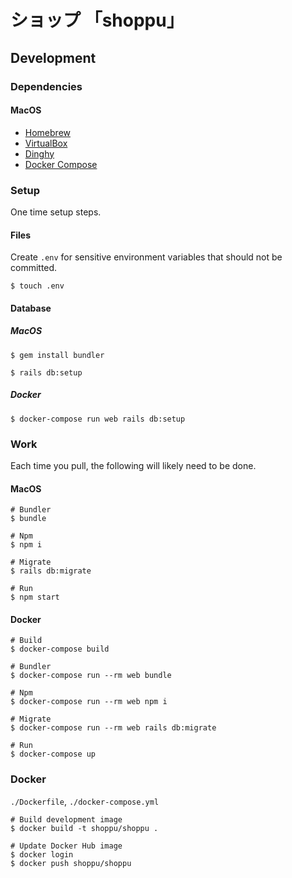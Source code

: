 # ショップ 「shoppu」
## Development
### Dependencies
#### MacOS
* [Homebrew](https://github.com/Homebrew/brew)
* [VirtualBox](https://www.virtualbox.org/wiki/Downloads)
* [Dinghy](https://github.com/codekitchen/dinghy)
* [Docker Compose](https://docs.docker.com/compose)

### Setup
One time setup steps.

#### Files
Create `.env` for sensitive environment variables that should not be committed.
```
$ touch .env
```
#### Database
##### MacOS
```
$ gem install bundler

$ rails db:setup
```

##### Docker
```
$ docker-compose run web rails db:setup
```
### Work
Each time you pull, the following will likely need to be done.

#### MacOS
```
# Bundler
$ bundle

# Npm
$ npm i

# Migrate
$ rails db:migrate

# Run
$ npm start
```

#### Docker
```
# Build
$ docker-compose build

# Bundler
$ docker-compose run --rm web bundle

# Npm
$ docker-compose run --rm web npm i

# Migrate
$ docker-compose run --rm web rails db:migrate

# Run
$ docker-compose up
```

### Docker
`./Dockerfile`, `./docker-compose.yml`

```
# Build development image
$ docker build -t shoppu/shoppu .

# Update Docker Hub image
$ docker login
$ docker push shoppu/shoppu
```
